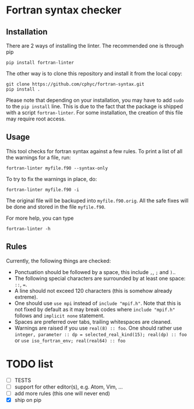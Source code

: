 # Fortran syntax checker

## Installation

There are 2 ways of installing the linter. The recommended one is through pip

	pip install fortran-linter

The other way is to clone this repository and install it from the local copy:

	git clone https://github.com/cphyc/fortran-syntax.git
	pip install .

Please note that depending on your installation, you may have to add `sudo` to the `pip install` line. This is due to the fact that the package is shipped with a script `fortran-linter`. For some installation, the creation of this file may require root access.

## Usage

This tool checks for fortran syntax against a few rules. To print a list of all the warnings for a file, run:

    fortran-linter myfile.f90 --syntax-only

To try to fix the warnings in place, do:

    fortran-linter myfile.f90 -i

The original file will be backuped into `myfile.f90.orig`. All the safe fixes will be done and stored in the file `myfile.f90`.

For more help, you can type

	fortran-linter -h

## Rules

Currently, the following things are checked:
  * Ponctuation should be followed by a space, this include `,`, `;` and `)`..
  * The following special characters are surrounded by at least one space: `::`, `=`.
  * A line should not exceed 120 characters (this is somehow already extreme).
  * One should use `use mpi` instead of `include "mpif.h"`. Note that this is not fixed by default as it may break codes where `include "mpif.h"` follows and `implicit none` statement.
  * Spaces are preferred over tabs, trailing whitespaces are cleaned.
  * Warnings are raised if you use `real(8) :: foo`. One should rather use `integer, parameter :: dp = selected_real_kind(15); real(dp) :: foo` or `use iso_fortran_env; real(real64) :: foo`

# TODO list

 * [ ] TESTS
 * [ ] support for other editor(s), e.g. Atom, Vim, …
 * [ ] add more rules (this one will never end)
 * [x] ship on pip
